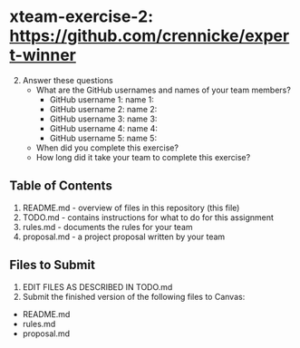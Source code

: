 # xteam-exercise-2: https://github.com/crennicke/expert-winner

2. Answer these questions
   * What are the GitHub usernames and names of your team members?
       * GitHub username 1:       name 1:
       * GitHub username 2:       name 2:
       * GitHub username 3:       name 3:
       * GitHub username 4:       name 4:
       * GitHub username 5:       name 5:
   * When did you complete this exercise? 
   * How long did it take your team to complete this exercise? 

## Table of Contents

1. README.md - overview of files in this repository (this file)
2. TODO.md - contains instructions for what to do for this assignment
3. rules.md - documents the rules for your team
4. proposal.md - a project proposal written by your team

## Files to Submit

1. EDIT FILES AS DESCRIBED IN TODO.md
2. Submit the finished version of the following files to Canvas:

* README.md
* rules.md
* proposal.md
